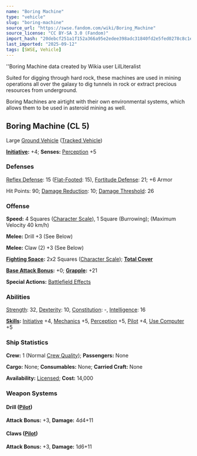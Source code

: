 ```yaml
---
name: "Boring Machine"
type: "vehicle"
slug: "boring-machine"
source_url: "https://swse.fandom.com/wiki/Boring_Machine"
source_license: "CC BY-SA 3.0 (Fandom)"
import_hash: "20debcf251a1f152a366a95e2edee398adc31840fd2e5fed0278c8c1e821c7ce"
last_imported: "2025-09-12"
tags: [SWSE, Vehicle]
---
```

''Boring Machine data created by Wikia user LilLiteralist

Suited for digging through hard rock, these machines are used in mining operations all over the galaxy to dig tunnels in rock or extract precious resources from underground.

Boring Machines are airtight with their own environmental systems, which allows them to be used in asteroid mining as well.

## Boring Machine (CL 5)
Large [Ground Vehicle](https://swse.fandom.com/wiki/Ground_Vehicle) ([Tracked Vehicle](https://swse.fandom.com/wiki/Tracked_Vehicle))

**[Initiative](https://swse.fandom.com/wiki/Initiative):** +4; **Senses:** [Perception](https://swse.fandom.com/wiki/Perception) +5
### Defenses
[Reflex Defense](https://swse.fandom.com/wiki/Reflex_Defense_(Vehicles)): 15 ([Flat-Footed](https://swse.fandom.com/wiki/Flat-Footed): 15), [Fortitude Defense](https://swse.fandom.com/wiki/Fortitude_Defense_(Vehicles)): 21; +6 Armor

Hit Points: 90; [Damage Reduction](https://swse.fandom.com/wiki/Damage_Reduction): 10; [Damage Threshold](https://swse.fandom.com/wiki/Damage_Threshold_(Vehicles)): 26
### Offense
**Speed:** 4 Squares ([Character Scale](https://swse.fandom.com/wiki/Character_Scale)), 1 Square (Burrowing); (Maximum Velocity 40 km/h)

**Melee:** Drill +3 (See Below)

**Melee:** Claw (2) +3 (See Below)

**[Fighting Space](https://swse.fandom.com/wiki/Fighting_Space):** 2x2 Squares ([Character Scale](https://swse.fandom.com/wiki/Character_Scale)); **[Total Cover](https://swse.fandom.com/wiki/Total_Cover)**

**[Base Attack Bonus](https://swse.fandom.com/wiki/Base_Attack_Bonus):** +0; **[Grapple](https://swse.fandom.com/wiki/Grapple):** +21

**Special Actions:** [Battlefield Effects](https://swse.fandom.com/wiki/Battlefield_Effects)
### Abilities
[Strength](https://swse.fandom.com/wiki/Strength): 32, [Dexterity](https://swse.fandom.com/wiki/Dexterity): 10, [Constitution](https://swse.fandom.com/wiki/Constitution): -, [Intelligence](https://swse.fandom.com/wiki/Intelligence): 16

**[Skills](https://swse.fandom.com/wiki/Skills):** [Initiative](https://swse.fandom.com/wiki/Initiative) +4, [Mechanics](https://swse.fandom.com/wiki/Mechanics) +5, [Perception](https://swse.fandom.com/wiki/Perception) +5, [Pilot](https://swse.fandom.com/wiki/Pilot) +4, [Use Computer](https://swse.fandom.com/wiki/Use_Computer) +5
### Ship Statistics
**Crew:** 1 (Normal [Crew Quality](https://swse.fandom.com/wiki/Crew_Quality)); **Passengers:** None

**Cargo:** None; **Consumables:** None; **Carried Craft:** None

**Availability:** [Licensed](https://swse.fandom.com/wiki/Licensed); **Cost:** 14,000
### Weapon Systems
#### **Drill ([Pilot](https://swse.fandom.com/wiki/Pilot_(Vehicle_Combat)))**
**Attack Bonus:** +3, **Damage:** 4d4+11

#### **Claws ([Pilot](https://swse.fandom.com/wiki/Pilot_(Vehicle_Combat)))**
**Attack Bonus:** +3, **Damage:** 1d6+11